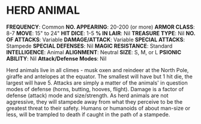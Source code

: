 # HERD ANIMAL

**FREQUENCY**: Common
**NO. APPEARING**: 20-200 (or more)
**ARMOR CLASS**: 8-7
**MOVE**: 15" to 24"
**HIT DICE**: 1-5
**% IN LAIR**: Nil
**TREASURE TYPE**: Nil
**NO. OF ATTACKS**: Variable
**DAMAGE/ATTACK**: Variable
**SPECIAL ATTACKS**: Stampede
**SPECIAL DEFENSES**: Nil
**MAGIC RESISTANCE**: Standard
**INTELLIGENCE**: Animal
**ALIGNMENT**: Neutral
**SIZE**: S, M, or L
**PSIONIC ABILITY**: Nil
**Attack/Defense Modes**: Nil

Herd animals live in all climes - musk oxen and reindeer at the North Pole, giraffe and antelopes at the equator. The smallest will have but 1 hit die, the largest will have 5. Attacks are simply a matter of the animals' in question modes of defense (horns, butting, hooves, flight). Damage is a factor of defense (attack) mode and size/strength. As herd animals are not aggressive, they will stampede away from what they perceive to be the greatest threat to their safety. Humans or humanoids of about man-size or less, will be trampled to death if caught in the path of a stampede.
